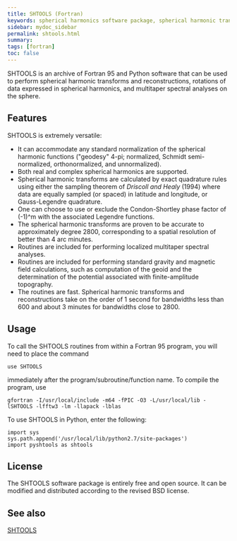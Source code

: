 ```yaml
---
title: SHTOOLS (Fortran)
keywords: spherical harmonics software package, spherical harmonic transform, legendre functions, multitaper spectral analysis, fortran, Python, gravity, magnetic field
sidebar: mydoc_sidebar
permalink: shtools.html
summary:
tags: [fortran]
toc: false
---
```


SHTOOLS is an archive of Fortran 95 and Python software that can be used to perform spherical harmonic transforms and reconstructions, rotations of data expressed in spherical harmonics, and multitaper spectral analyses on the sphere.

## Features

SHTOOLS is extremely versatile:

* It can accommodate any standard normalization of the spherical harmonic functions ("geodesy" 4-pi; normalized,  Schmidt semi-normalized, orthonormalized, and unnormalized).
* Both real and complex spherical harmonics are supported.
* Spherical harmonic transforms are calculated by exact quadrature rules using either the sampling theorem of *Driscoll and Healy* (1994) where data are equally sampled (or spaced) in latitude and longitude, or Gauss-Legendre quadrature.
* One can choose to use or exclude the Condon-Shortley phase factor of (-1)^m with the associated Legendre functions.
* The spherical harmonic transforms are proven to be accurate to approximately degree 2800, corresponding to a spatial resolution of better than 4 arc minutes.
* Routines are included for performing localized multitaper spectral analyses.
* Routines are included for performing standard gravity and magnetic field calculations, such as computation of the geoid and the determination of the potential associated with finite-amplitude topography.
* The routines are fast. Spherical harmonic transforms and reconstructions take on the order of 1 second for bandwidths less than 600 and about 3 minutes for bandwidths close to 2800.

## Usage

To call the SHTOOLS routines from within a Fortran 95 program, you will need to place the command

    use SHTOOLS

immediately after the program/subroutine/function name. To compile the program, use 

    gfortran -I/usr/local/include -m64 -fPIC -O3 -L/usr/local/lib -lSHTOOLS -lfftw3 -lm -llapack -lblas

To use SHTOOLS in Python, enter the following:

    import sys
    sys.path.append('/usr/local/lib/python2.7/site-packages')
    import pyshtools as shtools

## License

The SHTOOLS software package is entirely free and open source. It can be modified and distributed according to the revised BSD license.

## See also

[SHTOOLS](shtools.oca.eu)
